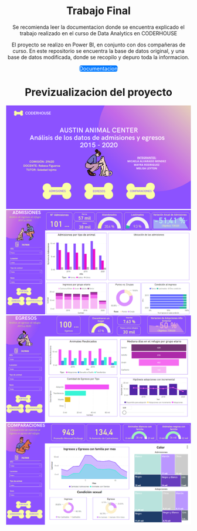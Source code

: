 <h1 align="center">Trabajo Final</h1>
<div align="center"> 
  <p>Se recomienda leer la documentacion donde se encuentra explicado el trabajo realizado en el curso de Data Analytics en CODERHOUSE</p>
  <p>El proyecto se realizo en Power BI, en conjunto con dos compañeras de curso. En este repositorio se encuentra la base de datos original, y una base de datos modificada, donde se recopilo y depuro toda la informacion.</p>
  <a href="Entrega final - documentacion refugio animales.pdf" style="display: inline-block; ; background-color: #007bff; color: white; text-decoration: none; border-radius: 5px; text-align: center;">Documentacion</a>
</div>

<h1 align="center">Previzualizacion del proyecto</h1>
<div align="center">
  <img src="imagenes/1 - portada.png" title="Portada" width="800" />
  <img src="imagenes/2 - Admisiones.png" title="Admisiones" width="800" />
  <img src="imagenes/3 - Egresos.png" title="Egresos" width="800" />
  <img src="imagenes/4 - comparaciones.png" title="Comparaciones" width="800" />
</div>
